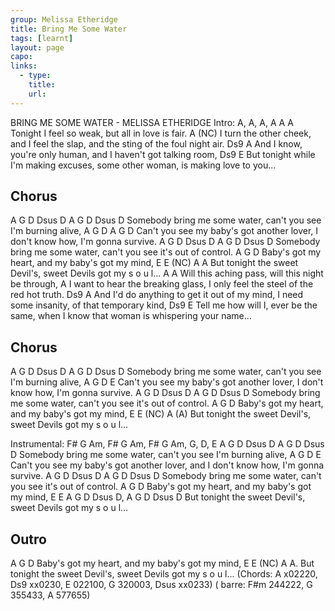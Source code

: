 ```yaml
---
group: Melissa Etheridge
title: Bring Me Some Water
tags: [learnt]
layout: page
capo: 
links: 
  - type: 
    title: 
    url: 
---
```


BRING ME SOME WATER - MELISSA ETHERIDGE
Intro: A, A, A, A
 A A
Tonight I feel so weak, but all in love is fair.
 A (NC)
I turn the other cheek, and I feel the slap, and the sting of the foul night air.  Ds9 A
And I know, you're only human, and I haven't got talking room,
 Ds9 E
But tonight while I'm making excuses, some other woman, is making love to you...

## Chorus
A G D Dsus D A G D Dsus D
Somebody bring me some water, can't you see I'm burning alive,
A G D A G D
Can't you see my baby's got another lover, I don't know how, I'm gonna survive.
A G D Dsus D A G D Dsus D
Somebody bring me some water, can't you see it's out of control.
A G D
Baby's got my heart, and my baby's got my mind,
 E E (NC) A A
But tonight the sweet Devil's, sweet Devils got my s o u l...
 A A
Will this aching pass, will this night be through,
 A
I want to hear the breaking glass, I only feel the steel of the red hot truth.  Ds9 A
And I'd do anything to get it out of my mind, I need some insanity, of that temporary kind, Ds9 E
Tell me how will I, ever be the same, when I know that woman is whispering your name...

## Chorus
A G D Dsus D A G D Dsus D  Somebody bring me some water, can't you see I'm burning alive,
A G D E
Can't you see my baby's got another lover, I don't know how, I'm gonna survive. A G D Dsus D A G D Dsus D  Somebody bring me some water, can't you see it's out of control.
A G D
Baby's got my heart, and my baby's got my mind,
 E E (NC) A (A)
But tonight the sweet Devil's, sweet Devils got my s o u l...

Instrumental: <barre> F# G Am, F# G Am, F# G Am, G, D, E
A G D Dsus D A G D Dsus D  Somebody bring me some water, can't you see I'm burning alive, A G D E
Can't you see my baby's got another lover, and I don't know how, I'm gonna survive. A G D Dsus D A G D Dsus D  Somebody bring me some water, can't you see it's out of control. A G D
Baby's got my heart, and my baby's got my mind,
 E E A G D Dsus D, A G D Dsus D But tonight the sweet Devil's, sweet Devils got my s o u l...
## Outro
A G D
Baby's got my heart, and my baby's got my mind,
 E E (NC) A A. But tonight the sweet Devil's, sweet Devils got my s o u l...
 (Chords: A x02220, Ds9 xx0230, E 022100, G 320003, Dsus xx0233)  ( barre: F#m 244222, G 355433, A 577655)


